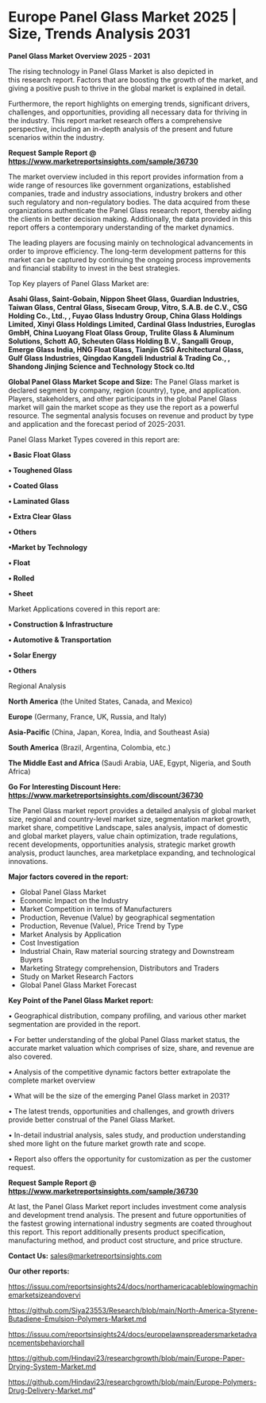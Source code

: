 # Europe Panel Glass Market 2025 | Size, Trends Analysis 2031

<Strong> Panel Glass Market Overview 2025 - 2031</strong>

The rising technology in Panel Glass Market is also depicted in this research report. Factors that are boosting the growth of the market, and giving a positive push to thrive in the global market is explained in detail.

Furthermore, the report highlights on emerging trends, significant drivers, challenges, and opportunities, providing all necessary data for thriving in the industry. This report market research offers a comprehensive perspective, including an in-depth analysis of the present and future scenarios within the industry.

<strong>Request Sample Report @ <a href=https://www.marketreportsinsights.com/sample/36730>https://www.marketreportsinsights.com/sample/36730</a></strong>

The market overview included in this report provides information from a wide range of resources like government organizations, established companies, trade and industry associations, industry brokers and other such regulatory and non-regulatory bodies. The data acquired from these organizations authenticate the Panel Glass research report, thereby aiding the clients in better decision making. Additionally, the data provided in this report offers a contemporary understanding of the market dynamics.

The leading players are focusing mainly on technological advancements in order to improve efficiency. The long-term development patterns for this market can be captured by continuing the ongoing process improvements and financial stability to invest in the best strategies.

Top Key players of Panel Glass Market are:

<strong>Asahi Glass, Saint-Gobain, Nippon Sheet Glass, Guardian Industries, Taiwan Glass, Central Glass, Sisecam Group, Vitro, S.A.B. de C.V., CSG Holding Co., Ltd., , Fuyao Glass Industry Group, China Glass Holdings Limited, Xinyi Glass Holdings Limited, Cardinal Glass Industries, Euroglas GmbH, China Luoyang Float Glass Group, Trulite Glass & Aluminum Solutions, Schott AG, Scheuten Glass Holding B.V., Sangalli Group, Emerge Glass India, HNG Float Glass, Tianjin CSG Architectural Glass, Gulf Glass Industries, Qingdao Kangdeli Industrial & Trading Co., , Shandong Jinjing Science and Technology Stock co.ltd</strong>

<strong><b>Global Panel Glass Market Scope and Size:</b></strong>
The Panel Glass market is declared segment by company, region (country), type, and application. Players, stakeholders, and other participants in the global Panel Glass market will gain the market scope as they use the report as a powerful resource. The segmental analysis focuses on revenue and product by type and application and the forecast period of 2025-2031.

Panel Glass Market Types covered in this report are:

<strong>•  Basic Float Glass

•  Toughened Glass

•  Coated Glass

•  Laminated Glass

•  Extra Clear Glass

•  Others

•Market by Technology

•  Float

•  Rolled

•  Sheet</strong>

Market Applications covered in this report are:

<strong>•  Construction & Infrastructure

•  Automotive & Transportation

•  Solar Energy

•  Others</strong> 

Regional Analysis

<strong>North America</strong> (the United States, Canada, and Mexico)

<strong>Europe</strong> (Germany, France, UK, Russia, and Italy)

<strong>Asia-Pacific</strong> (China, Japan, Korea, India, and Southeast Asia)

<strong>South America</strong> (Brazil, Argentina, Colombia, etc.)

<strong>The Middle East and Africa</strong> (Saudi Arabia, UAE, Egypt, Nigeria, and South Africa)

<strong>Go For Interesting Discount Here: <a href=https://www.marketreportsinsights.com/discount/36730>https://www.marketreportsinsights.com/discount/36730</a></strong>

The Panel Glass market report provides a detailed analysis of global market size, regional and country-level market size, segmentation market growth, market share, competitive Landscape, sales analysis, impact of domestic and global market players, value chain optimization, trade regulations, recent developments, opportunities analysis, strategic market growth analysis, product launches, area marketplace expanding, and technological innovations.

<strong><b>Major factors covered in the report:</b></strong>
<ul>
  <li>Global Panel Glass Market </li>
  <li>Economic Impact on the Industry</li>
  <li>Market Competition in terms of Manufacturers</li>
  <li>Production, Revenue (Value) by geographical segmentation</li>
  <li>Production, Revenue (Value), Price Trend by Type</li>
  <li>Market Analysis by Application</li>
  <li>Cost Investigation</li>
  <li>Industrial Chain, Raw material sourcing strategy and Downstream Buyers</li>
  <li>Marketing Strategy comprehension, Distributors and Traders</li>
  <li>Study on Market Research Factors</li>
  <li>Global Panel Glass Market Forecast</li>
</ul>

<strong><b>Key Point of the Panel Glass Market report:</b></strong>

• Geographical distribution, company profiling, and various other market segmentation are provided in the report.

• For better understanding of the global Panel Glass market status, the accurate market valuation which comprises of size, share, and revenue are also covered.

• Analysis of the competitive dynamic factors better extrapolate the complete market overview

• What will be the size of the emerging Panel Glass market in 2031?

• The latest trends, opportunities and challenges, and growth drivers provide better construal of the Panel Glass Market.

• In-detail industrial analysis, sales study, and production understanding shed more light on the future market growth rate and scope.

• Report also offers the opportunity for customization as per the customer request.

<strong>Request Sample Report @ <a href=https://www.marketreportsinsights.com/sample/36730>https://www.marketreportsinsights.com/sample/36730</a></strong>

At last, the Panel Glass Market report includes investment come analysis and development trend analysis. The present and future opportunities of the fastest growing international industry segments are coated throughout this report. This report additionally presents product specification, manufacturing method, and product cost structure, and price structure.

<strong>Contact Us:</strong>
sales@marketreportsinsights.com

<strong>Our other reports:</strong>

<a href=https://issuu.com/reportsinsights24/docs/northamericacableblowingmachinemarketsizeandovervi>https://issuu.com/reportsinsights24/docs/northamericacableblowingmachinemarketsizeandovervi</a>

<a href=https://github.com/Siya23553/Research/blob/main/North-America-Styrene-Butadiene-Emulsion-Polymers-Market.md>https://github.com/Siya23553/Research/blob/main/North-America-Styrene-Butadiene-Emulsion-Polymers-Market.md</a>

<a href=https://issuu.com/reportsinsights24/docs/europelawnspreadersmarketadvancementsbehaviorchall>https://issuu.com/reportsinsights24/docs/europelawnspreadersmarketadvancementsbehaviorchall</a>

<a href=https://github.com/Hindavi23/researchgrowth/blob/main/Europe-Paper-Drying-System-Market.md>https://github.com/Hindavi23/researchgrowth/blob/main/Europe-Paper-Drying-System-Market.md</a>

<a href=https://github.com/Hindavi23/researchgrowth/blob/main/Europe-Polymers-Drug-Delivery-Market.md>https://github.com/Hindavi23/researchgrowth/blob/main/Europe-Polymers-Drug-Delivery-Market.md</a>"
